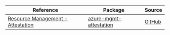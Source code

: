 | Reference | Package | Source |
|---|---|---|
|[Resource Management - Attestation](mgmt-attestation-readme.md)|[azure-mgmt-attestation](https://pypi.org/project/azure-mgmt-attestation)|[GitHub](https://github.com/Azure/azure-sdk-for-python/blob/main/)|
